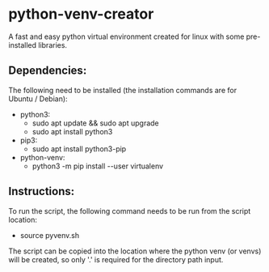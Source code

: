 # python-venv-creator
A fast and easy python virtual environment created for linux with some pre-installed libraries.

## Dependencies:
The following need to be installed (the installation commands are for Ubuntu / Debian):
- python3:
  - sudo apt update && sudo apt upgrade
  - sudo apt install python3
- pip3:
  - sudo apt install python3-pip
- python-venv:
  - python3 -m pip install --user virtualenv

## Instructions:
To run the script, the following command needs to be run from the script location:
- source pyvenv.sh

The script can be copied into the location where the python venv (or venvs) will be created, so only '.' is required for the directory path input.
